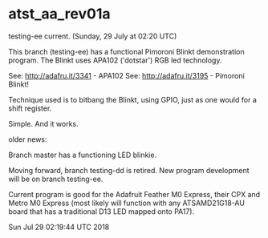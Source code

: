 # atst_aa_rev01a

testing-ee current.  (Sunday, 29 July at 02:20 UTC)

This branch (testing-ee) has a functional Pimoroni Blinkt
demonstration program.  The Blinkt uses APA102 ('dotstar')
RGB led technology.

See: http://adafru.it/3341 - APA102
See: http://adafru.it/3195 - Pimoroni Blinkt!

Technique used is to bitbang the Blinkt, using GPIO, just as
one would for a shift register.

Simple.  And it works.

older news:

Branch master has a functioning LED blinkie.

Moving forward, branch testing-dd is retired.  New program
development will be on branch testing-ee.

Current program is good for the Adafruit Feather M0 Express,
their CPX and Metro M0 Express (most likely will function
with any ATSAMD21G18-AU board that has a traditional D13 LED
mapped onto PA17).

Sun Jul 29 02:19:44 UTC 2018

